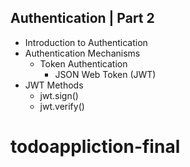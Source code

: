  ## Authentication | Part 2
- Introduction to Authentication
- Authentication Mechanisms
  - Token Authentication
    - JSON Web Token (JWT)
- JWT Methods
  - jwt.sign()
  - jwt.verify()
# todoappliction-final
